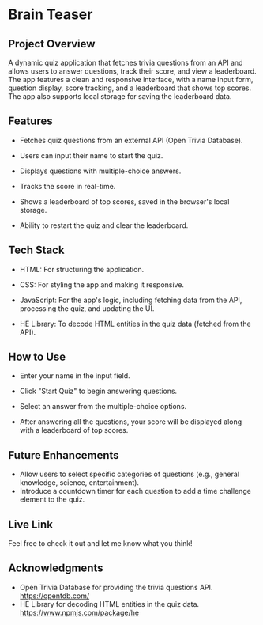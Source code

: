 
# Brain Teaser

## Project Overview
A dynamic quiz application that fetches trivia questions from an API and allows users to answer questions, track their score, and view a leaderboard. The app features a clean and responsive interface, with a name input form, question display, score tracking, and a leaderboard that shows top scores. The app also supports local storage for saving the leaderboard data.

## Features
- Fetches quiz questions from an external API (Open Trivia Database).

- Users can input their name to start the quiz.

- Displays questions with multiple-choice answers.

- Tracks the score in real-time.

- Shows a leaderboard of top scores, saved in the browser's local storage.

- Ability to restart the quiz and clear the leaderboard.

## Tech Stack
- HTML: For structuring the application.

- CSS: For styling the app and making it responsive.

- JavaScript: For the app's logic, including fetching data from the API, processing the quiz, and updating the UI.

- HE Library: To decode HTML entities in the quiz data (fetched from the API).

## How to Use
- Enter your name in the input field.

- Click "Start Quiz" to begin answering questions.

- Select an answer from the multiple-choice options.

- After answering all the questions, your score will be displayed along with a leaderboard of top scores.

## Future Enhancements
- Allow users to select specific categories of questions (e.g., general knowledge, science, entertainment).
- Introduce a countdown timer for each question to add a time challenge element to the quiz.

## Live Link
Feel free to check it out and let me know what you think!


## Acknowledgments
- Open Trivia Database for providing the trivia questions API. https://opentdb.com/
- HE Library for decoding HTML entities in the quiz data. https://www.npmjs.com/package/he

